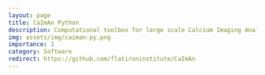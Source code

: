 ```yaml
---
layout: page
title: CaImAn Python
description: Computational toolbox for large scale Calcium Imaging Analysis.
img: assets/img/caiman-py.png
importance: 1
category: Software
redirect: https://github.com/flatironinstitute/CaImAn
---
```

